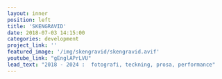 ```yaml
---
layout: inner
position: left
title: 'SKENGRAVID'
date: 2018-07-03 14:15:00
categories: development
project_link: ''
featured_image: '/img/skengravid/skengravid.avif'
youtube_link: "gEnglAPrLVU"
lead_text: "2018 - 2024 :  fotografi, teckning, prosa, performance"
---
```


